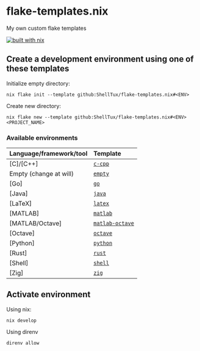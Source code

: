 # flake-templates.nix

My own custom flake templates

[![built with nix](https://builtwithnix.org/badge.svg)](https://builtwithnix.org)

## Create a development environment using one of these templates

Initialize empty directory:

```shell
nix flake init --template github:ShellTux/flake-templates.nix#<ENV>
```

Create new directory:

```shell
nix flake new --template github:ShellTux/flake-templates.nix#<ENV> <PROJECT_NAME>
```

### Available environments


| Language/framework/tool          | Template                              |
| :------------------------------- | :------------------------------------ |
| [C]/[C++]                        | [`c-cpp`](./c-cpp/)                   |
| Empty (change at will)           | [`empty`](./empty)                    |
| [Go]                             | [`go`](./go/)                         |
| [Java]                           | [`java`](./java/)                     |
| [LaTeX]                          | [`latex`](./latex/)                   |
| [MATLAB]                         | [`matlab`](./matlab/)                 |
| [MATLAB/Octave]                  | [`matlab-octave`](./matlab-octave/)   |
| [Octave]                         | [`octave`](./octave/)                 |
| [Python]                         | [`python`](./python/)                 |
| [Rust]                           | [`rust`](./rust/)                     |
| [Shell]                          | [`shell`](./shell/)                   |
| [Zig]                            | [`zig`](./zig/)                       |

## Activate environment

Using nix:

```shell
nix develop
```

Using direnv

```shell
direnv allow
```
